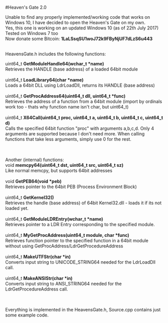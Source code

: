 #Heaven's Gate 2.0

Unable to find any properly implemented/working code that works on Windows 10, I have decided to open the Heaven's Gate on my own.<br>
Yes, this one is working on an updated Windows 10 (as of 22th July 2017)<br>
Tested on Windows 7 too<br>
Now donate some Bitcoin: <b>1LaLSsqSU1woJ72k9FByNjUF7dLzS6u443</b><br><br>

HeavensGate.h includes the following functions:

uint64_t <b>GetModuleHandle64(wchar_t *name)</b><br>
Retrieves the HANDLE (base address) of a loaded 64bit module<br><br>
uint64_t <b>LoadLibrary64(char *name)</b><br>
Loads a 64bit DLL using LdrLoadDll, returns its HANDLE (base address)<br><br>
uint64_t <b>GetProcAddress64(uint64_t dll, uint64_t *func)</b><br>
Retrieves the address of a function from a 64bit module (import by ordinals work too - thats why function name isn't char, but uint64_t)<br><br>
uint64_t <b>X64Call(uint64_t proc, uint64_t a, uint64_t b, uint64_t c, uint64_t d)</b><br>
Calls the specified 64bit function "proc" with arguments a,b,c,d. Only 4 arguments are supported because I don't need more. When calling functions that take less arguments, simply use 0 for the rest.<br><br><br>

Another (internal) functions:<br>
void <b>memcpy64(uint64_t dst, uint64_t src, uint64_t sz)</b><br>
Like normal memcpy, but supports 64bit addresses<br><br>
void <b>GetPEB64(void *peb)</b><br>
Retrieves pointer to the 64bit PEB (Process Environment Block)<br><br>
uint64_t <b>GetKernel32()</b><br>
Retrieves the handle (base address) of 64bit Kernel32.dll - loads it if its not loaded yet.<br><br>
uint64_t <b>GetModuleLDREntry(wchar_t *name)</b><br>
Retrieves pointer to a LDR Entry corresponding to the specified module.<br><br>
uint64_t <b>MyGetProcAddress(uint64_t module, char *func)</b><br>
Retrieves function pointer to the specified function in a 64bit module without using GetProcAddress/LdrGetProcedureAddress<br><br>
uint64_t <b>MakeUTFStr(char *in)</b><br>
Converts input string to UNICODE_STRING64 needed for the LdrLoadDll call.<br><br>
uint64_t <b>MakeANSIStr(char *in)</b><br>
Converts input string to ANSI_STRING64 needed for the LdrGetProcedureAddress call.<br><br><br>

Everything is implemented in the HeavensGate.h, Source.cpp contains just some example code.